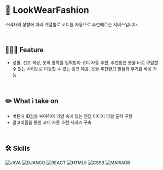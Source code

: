 # 📝 LookWearFashion

소비자의 성향에 따라 계절별로 코디를 자동으로 추천해주는 서비스입니다.

<br/>

## 🧑🏻‍💻 Feature

- 성별, 선호 색상, 옷의 종류를 입력받아 코디 자동 추천, 추천받은 옷을 바로 구입할 수 있는 사이트로 이동할 수 있는 링크 제공, 옷을 추천받고 별점과 후기를 작성 가능

<br/>

## :pencil2: What i take on

- 버튼에 ID값을 부여하여 파일 속에 있는 랜덤 이미지 파일 출력 구현
- 알고리즘을 통한 코디 자동 추천 서비스 구축

<br/>

## 🛠 Skills
![JAVA](https://img.shields.io/badge/Java-007396?style=flat-square&logo=Java&logoColor=white)
![DJANGO](https://img.shields.io/badge/Django-092E20?style=flat-square&logo=Django&logoColor=white)
![REACT](https://img.shields.io/badge/React-61DAFB?style=flat-square&logo=React&logoColor=white)
![HTML5](https://img.shields.io/badge/Html5-E34F26?style=flat-square&logo=Html5&logoColor=white)
![CSS3](https://img.shields.io/badge/Css3-d1572B6?style=flat-square&logo=Css3&logoColor=white)
![MARIADB](https://img.shields.io/badge/MariaDB-003545?style=flat-square&logo=MariaDB&logoColor=white)
<br/>
